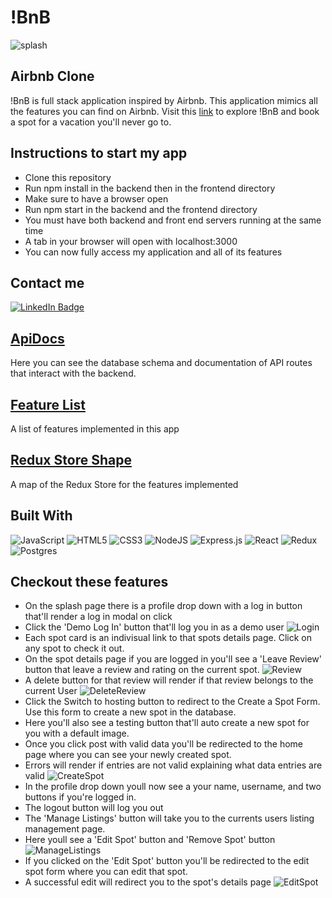 # !BnB
![splash](https://i.imgur.com/4r8TJra.png)
## Airbnb Clone
!BnB is full stack application inspired by Airbnb. This application mimics all the features you can find on Airbnb. Visit this [link](https://ben-bnb-api.herokuapp.com/) to explore !BnB and book a spot for a vacation you'll never go to.
## Instructions to start my app
- Clone this repository
- Run npm install in the backend then in the frontend directory
- Make sure to have a browser open
- Run npm start in the backend and the frontend directory
- You must have both backend and front end servers running at the same time
- A tab in your browser will open with localhost:3000
- You can now fully access my application and all of its features
## Contact me
<div>
  <a href="https://www.linkedin.com/in/bennjamin-thai-6a1285127/">
    <img src="https://img.shields.io/badge/LinkedIn-blue?style=for-the-badge&logo=linkedin&logoColor=white" alt="LinkedIn Badge"/>
  </a>
</div>

## [ApiDocs](https://github.com/Benties/API-project/tree/main/backend#readme)
Here you can see the database schema and documentation of API routes that interact with the backend.
## [Feature List](https://github.com/Benties/API-project/wiki/Feature-List)
A list of features implemented in this app
## [Redux Store Shape](https://github.com/Benties/API-project/wiki/Redux-Store-Shape)
A map of the Redux Store for the features implemented
## Built With
![JavaScript](https://img.shields.io/badge/javascript-%23323330.svg?style=for-the-badge&logo=javascript&logoColor=%23F7DF1E)
![HTML5](https://img.shields.io/badge/html5-%23E34F26.svg?style=for-the-badge&logo=html5&logoColor=white)
![CSS3](https://img.shields.io/badge/css3-%231572B6.svg?style=for-the-badge&logo=css3&logoColor=white)
![NodeJS](https://img.shields.io/badge/node.js-6DA55F?style=for-the-badge&logo=node.js&logoColor=white)
![Express.js](https://img.shields.io/badge/express.js-%23404d59.svg?style=for-the-badge&logo=express&logoColor=%2361DAFB)
![React](https://img.shields.io/badge/react-%2320232a.svg?style=for-the-badge&logo=react&logoColor=%2361DAFB)
![Redux](https://img.shields.io/badge/redux-%23593d88.svg?style=for-the-badge&logo=redux&logoColor=white)
![Postgres](https://img.shields.io/badge/postgres-%23316192.svg?style=for-the-badge&logo=postgresql&logoColor=white)
## Checkout these features
- On the splash page there is a profile drop down with a log in button that'll render a log in modal on click
- Click the 'Demo Log In' button that'll log you in as a demo user
![Login](https://i.imgur.com/IUN1rCi.png)
- Each spot card is an indivisual link to that spots details page. Click on any spot to check it out.
- On the spot details page if you are logged in you'll see a 'Leave Review' button that leave a review and rating on the current spot.
![Review](https://i.imgur.com/p3il9zd.png)
- A delete button for that review will render if that review belongs to the current User
![DeleteReview](https://i.imgur.com/rAba6Ew.png)
- Click the Switch to hosting button to redirect to the Create a Spot Form. Use this form to create a new spot in the database.
- Here you'll also see a testing button that'll auto create a new spot for you with a default image.
- Once you click post with valid data you'll be redirected to the home page where you can see your newly created spot.
- Errors will render if entries are not valid explaining what data entries are valid
![CreateSpot](https://i.imgur.com/kjFG6zC.png)
- In the profile drop down youll now see a your name, username, and two buttons if you're logged in.
- The logout button will log you out
- The 'Manage Listings' button will take you to the currents users listing management page.
- Here youll see a 'Edit Spot' button and 'Remove Spot' button
![ManageListings](https://i.imgur.com/hZvrwLp.png)
- If you clicked on the 'Edit Spot' button you'll be redirected to the edit spot form where you can edit that spot.
- A successful edit will redirect you to the spot's details page
![EditSpot](https://i.imgur.com/ir4hxdg.png)
